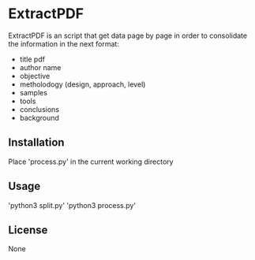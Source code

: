 # ExtractPDF

ExtractPDF is an script that get data page by page in order to consolidate the information in the next format:
- title pdf
- author name
- objective
- metholodogy (design, approach, level)
- samples
- tools
- conclusions
- background

## Installation
Place 'process.py' in the current working directory

## Usage
'python3 split.py'
'python3 process.py'

## License
None
